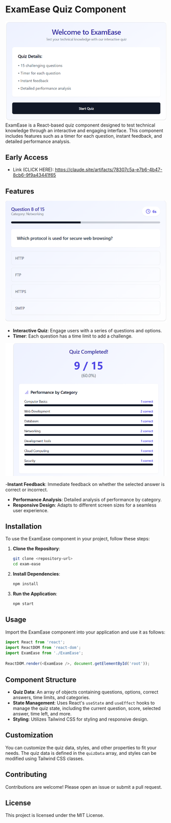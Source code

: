# ExamEase Quiz Component

![ExamEase Screenshot](./images/exam_console.png)
ExamEase is a React-based quiz component designed to test technical knowledge through an interactive and engaging interface. This component includes features such as a timer for each question, instant feedback, and detailed performance analysis.

## Early Access
- Link (CLICK HERE): https://claude.site/artifacts/78307c5a-e7b6-4b47-8cb6-9f9a43441f65

## Features
![ExamEase Screenshot](./images/packet.png)


- **Interactive Quiz**: Engage users with a series of questions and options.
- **Timer**: Each question has a time limit to add a challenge.


![ExamEase Screenshot](./images/summary.png)


-**Instant Feedback**: Immediate feedback on whether the selected answer is correct or incorrect.
- **Performance Analysis**: Detailed analysis of performance by category.
- **Responsive Design**: Adapts to different screen sizes for a seamless user experience.

## Installation

To use the ExamEase component in your project, follow these steps:

1. **Clone the Repository**:
   ```bash
   git clone <repository-url>
   cd exam-ease
   ```
2. **Install Dependencies**:
   ```bash
   npm install
   ```
3. **Run the Application**:
   ```bash
   npm start
   ```

## Usage

Import the ExamEase component into your application and use it as follows:

```javascript
import React from 'react';
import ReactDOM from 'react-dom';
import ExamEase from './ExamEase';

ReactDOM.render(<ExamEase />, document.getElementById('root'));
```

## Component Structure

- **Quiz Data**: An array of objects containing questions, options, correct answers, time limits, and categories.
- **State Management**: Uses React's `useState` and `useEffect` hooks to manage the quiz state, including the current question, score, selected answer, time left, and more.
- **Styling**: Utilizes Tailwind CSS for styling and responsive design.

## Customization

You can customize the quiz data, styles, and other properties to fit your needs. The quiz data is defined in the `quizData` array, and styles can be modified using Tailwind CSS classes.

## Contributing

Contributions are welcome! Please open an issue or submit a pull request.

## License

This project is licensed under the MIT License.

